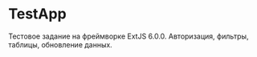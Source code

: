 # TestApp

Тестовое задание на фреймворке ExtJS 6.0.0. Авторизация, фильтры, таблицы, обновление данных. 
